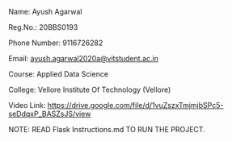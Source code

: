 Name: Ayush Agarwal

Reg.No.: 20BBS0193

Phone Number: 9116726282

Email: ayush.agarwal2020a@vitstudent.ac.in

Course: Applied Data Science

College: Vellore Institute Of Technology (Vellore)

Video Link: https://drive.google.com/file/d/1vuZszxTmjmjbSPc5-seDdqxP_BASZsJS/view

NOTE: READ Flask Instructions.md TO RUN THE PROJECT.

